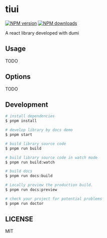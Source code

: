 # tiui

[![NPM version](https://img.shields.io/npm/v/tiui.svg?style=flat)](https://npmjs.org/package/tiui)
[![NPM downloads](http://img.shields.io/npm/dm/tiui.svg?style=flat)](https://npmjs.org/package/tiui)

A react library developed with dumi

## Usage

TODO

## Options

TODO

## Development

```bash
# install dependencies
$ pnpm install

# develop library by docs demo
$ pnpm start

# build library source code
$ pnpm run build

# build library source code in watch mode
$ pnpm run build:watch

# build docs
$ pnpm run docs:build

# Locally preview the production build.
$ pnpm run docs:preview

# check your project for potential problems
$ pnpm run doctor
```

## LICENSE

MIT
